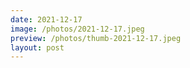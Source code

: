 ```yaml
---
date: 2021-12-17
image: /photos/2021-12-17.jpeg
preview: /photos/thumb-2021-12-17.jpeg
layout: post
---
```



